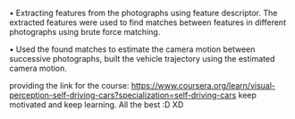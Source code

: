 • Extracting features from the photographs using feature descriptor. The extracted features were used to find matches between features in different photographs using brute force matching.

• Used the found matches to estimate the camera motion between successive photographs, built the vehicle trajectory using the estimated camera motion.

providing the link for the course: https://www.coursera.org/learn/visual-perception-self-driving-cars?specialization=self-driving-cars
keep motivated and keep learning. All the best :D XD
